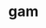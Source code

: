 ---
category: 3-letters
denotation: null
name: gam
reference_link: https://www.etymonline.com/word/gam
root_language: null
root_name: null
title: gam
type: free
word_sums:
- respelling: gam
  sum: 'Gam + '
---
